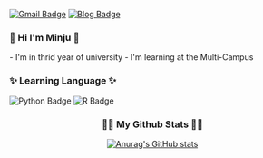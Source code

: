 [![Gmail Badge](https://img.shields.io/badge/minju3335@gmail.com-EA4335?style=flat-square&logo=Gmail&logoColor=white&link=mailto:minju3335@gmail.com)](mailto:minju3335@gmail.com)
[![Blog Badge](https://img.shields.io/badge/Blog-pink?style=flat-square&logo=undertale&logoColor=white&link=https://blog.naver.com/kimminju3335)](https://blog.naver.com/kimminju3335)
<h3 align="left">👋 Hi I'm Minju 👋</h3>
- I'm in thrid year of university
- I'm learning at the Multi-Campus
</p>
</p>
</p>

<h3 align="left">✨ Learning Language ✨ </h3>

![Python Badge](https://img.shields.io/badge/Python-3776AB?style=flat-square&logo=Python&logoColor=white)
![R Badge](https://img.shields.io/badge/R-276DC3?style=flat-square&logo=R&logoColor=white)
	
<h3 align="center">👩‍💻 My Github Stats 👩‍💻</h3>
<div align="center">

[![Anurag's GitHub stats](https://github-readme-stats.vercel.app/api?username=minju3335&hide_title=true&show_icons=true&include_all_commits=true&disable_animations=true&theme=vue)](https://github.com/anuraghazra/github-readme-stats)
</div>
</p>

<!--
**minju3335/minju3335** is a ✨ _special_ ✨ repository because its `README.md` (this file) appears on your GitHub profile.

Here are some ideas to get you started:

- 🔭 I’m currently working on ...
- 🌱 I’m currently learning ...
- 👯 I’m looking to collaborate on ...
- 🤔 I’m looking for help with ...
- 💬 Ask me about ...
- 📫 How to reach me: ...
- 😄 Pronouns: ...
- ⚡ Fun fact: ...
-->

